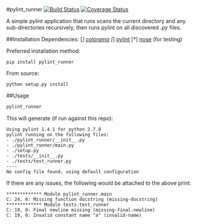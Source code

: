 #pylint_runner
[![Build Status](https://travis-ci.org/MasterOdin/pylint_runner.svg?branch=master)](https://travis-ci.org/MasterOdin/pylint_runner) [![Coverage Status](https://coveralls.io/repos/MasterOdin/pylint_runner/badge.svg?branch=master)](https://coveralls.io/r/MasterOdin/pylint_runner?branch=master)

A simple pylint application that runs scans the current directory and any sub-directories recursively, then runs pylint on all discovered .py files.

##Installation
Dependencies:
[*] [colorama](https://pypi.python.org/pypi/colorama)
[*] [pylint](http://www.pylint.org/)
[*] [nose](https://nose.readthedocs.org/en/latest/) (for testing)

Preferred installation method:
```shell
pip install pylint_runner
```

From source:
```
python setup.py install
```

##Usage
```python
pylint_runner
```

This will generate (if run against this repo):  
```shell
Using pylint 1.4.1 for python 2.7.8  
pylint running on the following files:
- ./pylint_runner/__init__.py
- ./pylint_runner/main.py
- ./setup.py
- ./tests/__init__.py
- ./tests/test_runner.py
----
No config file found, using default configuration
```

If there are any issues, the following would be attached to the above print:
```
************* Module pylint_runner.main
C: 24, 0: Missing function docstring (missing-docstring)
************* Module tests.test_runner
C: 19, 0: Final newline missing (missing-final-newline)
C: 19, 0: Invalid constant name "a" (invalid-name)
```